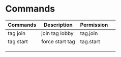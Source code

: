 # Commands

| Commands   | Description   | Permission   |   |
|------------|---------------|--------------|---|
|tag join    |join tag lobby |tag.join      |   |
|tag start   |force start tag|tag.start     |   |
|            |             	 |           	|   |
|            |               |            	|   |
|            |               |            	|   |